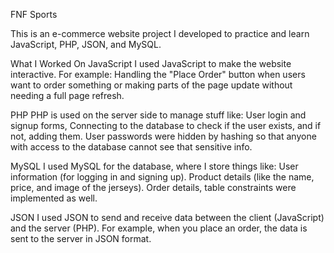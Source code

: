 FNF Sports 

This is an e-commerce website project I developed to practice and learn JavaScript, PHP, JSON, and MySQL.

What I Worked On
JavaScript
I used JavaScript to make the website interactive. For example: Handling the "Place Order" button when users want to order something or making parts of the page update without needing a full page refresh.

PHP
PHP is used on the server side to manage stuff like: User login and signup forms, Connecting to the database to check if the user exists, and if not, adding them. User passwords were hidden by hashing so that anyone with access to the database cannot see that sensitive info.

MySQL
I used MySQL for the database, where I store things like: User information (for logging in and signing up). 
Product details (like the name, price, and image of the jerseys).
Order details, table constraints were implemented as well.

JSON
I used JSON to send and receive data between the client (JavaScript) and the server (PHP). For example, when you place an order, the data is sent to the server in JSON format.
